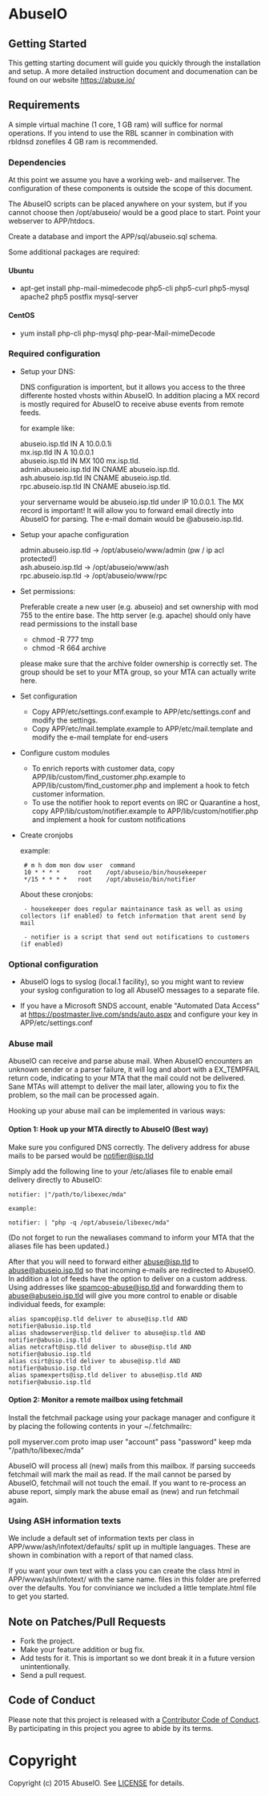 # AbuseIO

## Getting Started

This getting starting document will guide you quickly through the installation and setup. A more
detailed instruction document and documenation can be found on our website https://abuse.io/

## Requirements

A simple virtual machine (1 core, 1 GB ram) will suffice for normal operations. If you intend to
use the RBL scanner in combination with rbldnsd zonefiles 4 GB ram is recommended.

### Dependencies

At this point we assume you have a working web- and mailserver. The configuration of these components
is outside the scope of this document.

The AbuseIO scripts can be placed anywhere on your system, but if you cannot choose then /opt/abuseio/
would be a good place to start. Point your webserver to APP/htdocs.

Create a database and import the APP/sql/abuseio.sql schema.

Some additional packages are required:

#### Ubuntu

* apt-get install php-mail-mimedecode php5-cli php5-curl php5-mysql apache2 php5 postfix mysql-server

#### CentOS

* yum install php-cli php-mysql php-pear-Mail-mimeDecode

### Required configuration

 - Setup your DNS:

    DNS configuration is importent, but it allows you access to the three differente hosted vhosts within
    AbuseIO. In addition placing a MX record is mostly required for AbuseIO to receive abuse events from 
    remote feeds.

    for example like:

    abuseio.isp.tld IN A 10.0.0.1i  
    mx.isp.tld IN A 10.0.0.1  
    abuseio.isp.tld IN MX 100 mx.isp.tld.  
    admin.abuseio.isp.tld IN CNAME abuseio.isp.tld.  
    ash.abuseio.isp.tld IN CNAME abuseio.isp.tld.  
    rpc.abuseio.isp.tld IN CNAME abuseio.isp.tld.  

    your servername would be abuseio.isp.tld under IP 10.0.0.1. The MX record is important! It will allow you
    to forward email directly into AbuseIO for parsing. The e-mail domain would be @abuseio.isp.tld.


 - Setup your apache configuration

    admin.abuseio.isp.tld -> /opt/abuseio/www/admin (pw / ip acl protected!)  
    ash.abuseio.isp.tld   -> /opt/abuseio/www/ash  
    rpc.abuseio.isp.tld   -> /opt/abuseio/www/rpc  


 - Set permissions:
 
    Preferable create a new user (e.g. abuseio) and set ownership with mod 755 to the entire base. The
    http server (e.g. apache) should only have read permissions to the install base

    - chmod -R 777 tmp  
    - chmod -R 664 archive 
    
    please make sure that the archive folder ownership is correctly set. The group should be set to 
    your MTA group, so your MTA can actually write here.


 - Set configuration

    - Copy APP/etc/settings.conf.example to APP/etc/settings.conf and modify the settings.
    - Copy APP/etc/mail.template.example to APP/etc/mail.template and modify the e-mail template for end-users


 - Configure custom modules

    - To enrich reports with customer data, copy APP/lib/custom/find_customer.php.example to APP/lib/custom/find_customer.php and implement a hook to fetch customer information.
    - To use the notifier hook to report events on IRC or Quarantine a host, copy APP/lib/custom/notifier.example to APP/lib/custom/notifier.php and implement a hook for custom notifications


 - Create cronjobs 

    example:

        # m h dom mon dow user  command
        10 * * * *     root    /opt/abuseio/bin/housekeeper
        */15 * * * *   root    /opt/abuseio/bin/notifier

    About these cronjobs:

        - housekeeper does regular maintainance task as well as using collectors (if enabled) to fetch information that arent send by mail

        - notifier is a script that send out notifications to customers (if enabled)


### Optional configuration

 - AbuseIO logs to syslog (local.1 facility), so you might want to review your syslog configuration to log all AbuseIO messages to a separate file.

 - If you have a Microsoft SNDS account, enable "Automated Data Access" at https://postmaster.live.com/snds/auto.aspx and configure your key in APP/etc/settings.conf

### Abuse mail

AbuseIO can receive and parse abuse mail. When AbuseIO encounters an unknown sender or a parser failure, it will log and abort with a EX_TEMPFAIL return code, indicating to your MTA
that the mail could not be delivered. Sane MTAs will attempt to deliver the mail later, allowing you to fix the problem, so the mail can be processed again.

Hooking up your abuse mail can be implemented in various ways:

#### Option 1: Hook up your MTA directly to AbuseIO (Best way)

Make sure you configured DNS correctly. The delivery address for abuse mails to be parsed would be notifier@isp.tld

Simply add the following line to your /etc/aliases file to enable email delivery directly to AbuseIO:

    notifier: |"/path/to/libexec/mda"

    example:

    notifier: | "php -q /opt/abuseio/libexec/mda"

(Do not forget to run the newaliases command to inform your MTA that the aliases file has been updated.)

After that you will need to forward either abuse@isp.tld to abuse@abuseio.isp.tld so that incoming e-mails 
are redirected to AbuseIO. In addition a lot of feeds have the option to deliver on a custom address. Using 
addresses like spamcop-abuse@isp.tld and forwardding them to abuse@abuseio.isp.tld will give you more control 
to enable or disable individual feeds, for example:

    alias spamcop@isp.tld deliver to abuse@isp.tld AND notifier@abusio.isp.tld  
    alias shadowserver@isp.tld deliver to abuse@isp.tld AND notifier@abusio.isp.tld  
    alias netcraft@isp.tld deliver to abuse@isp.tld AND notifier@abusio.isp.tld  
    alias csirt@isp.tld deliver to abuse@isp.tld AND notifier@abusio.isp.tld  
    alias spamexperts@isp.tld deliver to abuse@isp.tld AND notifier@abusio.isp.tld  


#### Option 2: Monitor a remote mailbox using fetchmail

Install the fetchmail package using your package manager and configure it by placing the following contents 
in your ~/.fetchmailrc:

poll myserver.com proto imap
    user "account"
    pass "password"
    keep
    mda "/path/to/libexec/mda"

AbuseIO will process all (new) mails from this mailbox. If parsing succeeds fetchmail will mark the mail as 
read. If the mail cannot be parsed by AbuseIO, fetchmail will not touch the email. If you want to re-process 
an abuse report, simply mark the abuse email as (new) and run fetchmail again.

### Using ASH information texts

We include a default set of information texts per class in APP/www/ash/infotext/defaults/ split up in multiple
languages. These are shown in combination with a report of that named class.

If you want your own text with a class you can create the class html in APP/www/ash/infotext/ with the same name.
files in this folder are preferred over the defaults. You for conviniance we included a little template.html
file to get you started.

## Note on Patches/Pull Requests

 * Fork the project.
 * Make your feature addition or bug fix.
 * Add tests for it. This is important so we dont break it in a future version unintentionally.
 * Send a pull request. 

## Code of Conduct

Please note that this project is released with a [Contributor Code of Conduct](CODE_OF_CONDUCT.md). By participating in this project you agree to abide by its terms.

# Copyright

Copyright (c) 2015 AbuseIO. See [LICENSE](LICENSE) for details.
